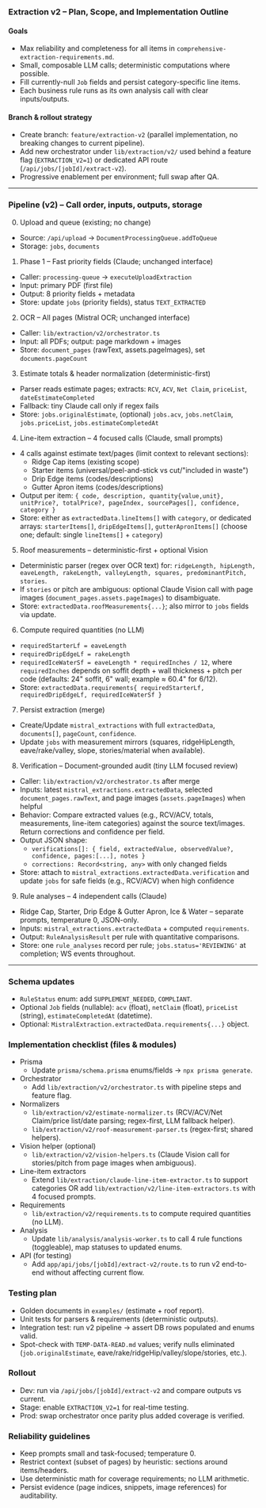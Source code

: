 ### Extraction v2 – Plan, Scope, and Implementation Outline

#### Goals
- Max reliability and completeness for all items in `comprehensive-extraction-requirements.md`.
- Small, composable LLM calls; deterministic computations where possible.
- Fill currently-null `Job` fields and persist category-specific line items.
- Each business rule runs as its own analysis call with clear inputs/outputs.

#### Branch & rollout strategy
- Create branch: `feature/extraction-v2` (parallel implementation, no breaking changes to current pipeline).
- Add new orchestrator under `lib/extraction/v2/` used behind a feature flag (`EXTRACTION_V2=1`) or dedicated API route (`/api/jobs/[jobId]/extract-v2`).
- Progressive enablement per environment; full swap after QA.

---

### Pipeline (v2) – Call order, inputs, outputs, storage

0) Upload and queue (existing; no change)
- Source: `/api/upload` → `DocumentProcessingQueue.addToQueue`
- Storage: `jobs`, `documents`

1) Phase 1 – Fast priority fields (Claude; unchanged interface)
- Caller: `processing-queue` → `executeUploadExtraction`
- Input: primary PDF (first file)
- Output: 8 priority fields + metadata
- Store: update `jobs` (priority fields), status `TEXT_EXTRACTED`

2) OCR – All pages (Mistral OCR; unchanged interface)
- Caller: `lib/extraction/v2/orchestrator.ts`
- Input: all PDFs; output: page markdown + images
- Store: `document_pages` (rawText, assets.pageImages), set `documents.pageCount`

3) Estimate totals & header normalization (deterministic-first)
- Parser reads estimate pages; extracts: `RCV`, `ACV`, `Net Claim`, `priceList`, `dateEstimateCompleted`
- Fallback: tiny Claude call only if regex fails
- Store: `jobs.originalEstimate`, (optional) `jobs.acv`, `jobs.netClaim`, `jobs.priceList`, `jobs.estimateCompletedAt`

4) Line-item extraction – 4 focused calls (Claude, small prompts)
- 4 calls against estimate text/pages (limit context to relevant sections):
  - Ridge Cap items (existing scope)
  - Starter items (universal/peel-and-stick vs cut/"included in waste")
  - Drip Edge items (codes/descriptions)
  - Gutter Apron items (codes/descriptions)
- Output per item: `{ code, description, quantity{value,unit}, unitPrice?, totalPrice?, pageIndex, sourcePages[], confidence, category }`
- Store: either as `extractedData.lineItems[]` with `category`, or dedicated arrays: `starterItems[]`, `dripEdgeItems[]`, `gutterApronItems[]` (choose one; default: single `lineItems[]` + `category`)

5) Roof measurements – deterministic-first + optional Vision
- Deterministic parser (regex over OCR text) for: `ridgeLength, hipLength, eaveLength, rakeLength, valleyLength, squares, predominantPitch, stories`.
- If `stories` or pitch are ambiguous: optional Claude Vision call with page images (`document_pages.assets.pageImages`) to disambiguate.
- Store: `extractedData.roofMeasurements{...}`; also mirror to `jobs` fields via update.

6) Compute required quantities (no LLM)
- `requiredStarterLf = eaveLength`
- `requiredDripEdgeLf = rakeLength`
- `requiredIceWaterSf = eaveLength * requiredInches / 12`, where `requiredInches` depends on soffit depth + wall thickness + pitch per code (defaults: 24" soffit, 6" wall; example ≈ 60.4" for 6/12).
- Store: `extractedData.requirements{ requiredStarterLf, requiredDripEdgeLf, requiredIceWaterSf }`

7) Persist extraction (merge)
- Create/Update `mistral_extractions` with full `extractedData`, `documents[]`, `pageCount`, `confidence`.
- Update `jobs` with measurement mirrors (squares, ridgeHipLength, eave/rake/valley, slope, stories/material when available).

8) Verification – Document-grounded audit (tiny LLM focused review)
- Caller: `lib/extraction/v2/orchestrator.ts` after merge
- Inputs: latest `mistral_extractions.extractedData`, selected `document_pages.rawText`, and page images (`assets.pageImages`) when helpful
- Behavior: Compare extracted values (e.g., RCV/ACV, totals, measurements, line-item categories) against the source text/images. Return corrections and confidence per field.
- Output JSON shape:
  - `verifications[]: { field, extractedValue, observedValue?, confidence, pages:[...], notes }`
  - `corrections: Record<string, any>` with only changed fields
- Store: attach to `mistral_extractions.extractedData.verification` and update `jobs` for safe fields (e.g., RCV/ACV) when high confidence

9) Rule analyses – 4 independent calls (Claude)
- Ridge Cap, Starter, Drip Edge & Gutter Apron, Ice & Water – separate prompts, temperature 0, JSON-only.
- Inputs: `mistral_extractions.extractedData` + computed `requirements`.
- Output: `RuleAnalysisResult` per rule with quantitative comparisons.
- Store: one `rule_analyses` record per rule; `jobs.status='REVIEWING'` at completion; WS events throughout.

---

### Schema updates
- `RuleStatus` enum: add `SUPPLEMENT_NEEDED`, `COMPLIANT`.
- Optional `Job` fields (nullable): `acv` (float), `netClaim` (float), `priceList` (string), `estimateCompletedAt` (datetime).
- Optional: `MistralExtraction.extractedData.requirements{...}` object.

### Implementation checklist (files & modules)
- Prisma
  - Update `prisma/schema.prisma` enums/fields → `npx prisma generate`.
- Orchestrator
  - Add `lib/extraction/v2/orchestrator.ts` with pipeline steps and feature flag.
- Normalizers
  - `lib/extraction/v2/estimate-normalizer.ts` (RCV/ACV/Net Claim/price list/date parsing; regex-first, LLM fallback helper).
  - `lib/extraction/v2/roof-measurement-parser.ts` (regex-first; shared helpers).
- Vision helper (optional)
  - `lib/extraction/v2/vision-helpers.ts` (Claude Vision call for stories/pitch from page images when ambiguous).
- Line-item extractors
  - Extend `lib/extraction/claude-line-item-extractor.ts` to support categories OR add `lib/extraction/v2/line-item-extractors.ts` with 4 focused prompts.
- Requirements
  - `lib/extraction/v2/requirements.ts` to compute required quantities (no LLM).
- Analysis
  - Update `lib/analysis/analysis-worker.ts` to call 4 rule functions (toggleable), map statuses to updated enums.
- API (for testing)
  - Add `app/api/jobs/[jobId]/extract-v2/route.ts` to run v2 end-to-end without affecting current flow.

### Testing plan
- Golden documents in `examples/` (estimate + roof report).
- Unit tests for parsers & requirements (deterministic outputs).
- Integration test: run v2 pipeline → assert DB rows populated and enums valid.
- Spot-check with `TEMP-DATA-READ.md` values; verify nulls eliminated (`job.originalEstimate`, eave/rake/ridgeHip/valley/slope/stories, etc.).

### Rollout
- Dev: run via `/api/jobs/[jobId]/extract-v2` and compare outputs vs current.
- Stage: enable `EXTRACTION_V2=1` for real-time testing.
- Prod: swap orchestrator once parity plus added coverage is verified.

### Reliability guidelines
- Keep prompts small and task-focused; temperature 0.
- Restrict context (subset of pages) by heuristic: sections around items/headers.
- Use deterministic math for coverage requirements; no LLM arithmetic.
- Persist evidence (page indices, snippets, image references) for auditability.


